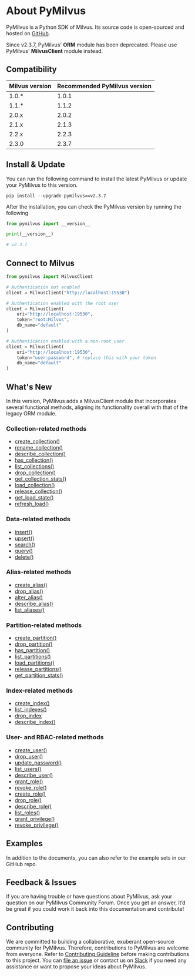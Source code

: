 # About PyMilvus

PyMilvus is a Python SDK of Milvus. Its source code is open-sourced and hosted on [GitHub](https://github.com/milvus-io/pymilvus).

<div class="alert note">

Since v2.3.7, PyMilvus' __ORM__ module has been deprecated. Please use PyMilvus' __MilvusClient__ module instead.

</div>

## Compatibility

| Milvus version | Recommended PyMilvus version |
| -------------- | ---------------------------- |
| 1.0.*	         | 1.0.1                        |
| 1.1.*	         | 1.1.2                        |
| 2.0.x	         | 2.0.2                        |
| 2.1.x	         | 2.1.3                        |
| 2.2.x          | 2.2.3                        |
| 2.3.0          | 2.3.7

## Install & Update

You can run the following command to install the latest PyMilvus or update your PyMilvus to this version.

```shell
pip install --upgrade pymilvus==v2.3.7
```

After the installation, you can check the PyMilvus version by running the following

```python
from pymilvus import __version__

print(__version__)

# v2.3.7
```

## Connect to Milvus

```python
from pymilvus import MilvusClient

# Authentication not enabled
client = MilvusClient("http://localhost:19530")

# Authentication enabled with the root user
client = MilvusClient(
    uri="http://localhost:19530",
    token="root:Milvus",
    db_name="default"
)

# Authentication enabled with a non-root user
client = MilvusClient(
    uri="http://localhost:19530",
    token="user:password", # replace this with your token
    db_name="default"
)
```

## What's New

In this version, PyMilvus adds a MilvusClient module that incorporates several functional methods, aligning its functionality overall with that of the legacy ORM module.

### Collection-related methods

- [create_collection()](MilvusClient/Collections/create_collection.md)
- [rename_collection()](MilvusClient/Collections/rename_collection.md)
- [describe_collection()](MilvusClient/Collections/describe_collection.md)
- [has_collection()](MilvusClient/Collections/has_collection.md)
- [list_collections()](MilvusClient/Collections/list_collections.md)
- [drop_collection()](MilvusClient/Collections/drop_collection.md)
- [get_collection_stats()](MilvusClient/Collections/get_collection_stats.md)
- [load_collection()](MilvusClient/Management/load_collection.md)
- [release_collection()](MilvusClient/Management/release_collection.md)
- [get_load_state()](MilvusClient/Management/get_load_state.md)
- [refresh_load()](MilvusClient/Management/refresh_load.md)

### Data-related methods

- [insert()](MilvusClient/Vector/insert.md)
- [upsert()](MilvusClient/Vector/upsert.md)
- [search()](MilvusClient/Vector/search.md)
- [query()](MilvusClient/Vector/query.md)
- [delete()](MilvusClient/Vector/delete.md)

### Alias-related methods

- [create_alias()](MilvusClient/Collections/create_alias.md)
- [drop_alias()](MilvusClient/Collections/drop_alias.md)
- [alter_alias()](MilvusClient/Collections/alter_alias.md)
- [describe_alias()](MilvusClient/Collections/describe_alias.md)
- [list_aliases()](MilvusClient/Collections/list_aliases.md)

### Partition-related methods

- [create_partition()](MilvusClient/Partitions/create_partition.md)
- [drop_partition()](MilvusClient/Partitions/drop_partition.md)
- [has_partition()](MilvusClient/Partitions/has_partition.md)
- [list_partitions()](MilvusClient/Partitions/list_partitions.md)
- [load_partitions()](MilvusClient/Partitions/load_partitions.md)
- [release_partitions()](MilvusClient/Partitions/release_partitions.md)
- [get_partition_stats()](MilvusClient/Partitions/get_partition_stats.md)

### Index-related methods

- [create_index()](MilvusClient/Management/create_index.md)
- [list_indexes()](MilvusClient/Management/list_indexes.md)
- [drop_index](MilvusClient/Management/drop_index.md)
- [describe_index()](MilvusClient/Management/describe_index.md)

### User- and RBAC-related methods

- [create_user()](MilvusClient/Authentication/create_user.md)
- [drop_user()](MilvusClient/Authentication/drop_user.md)
- [update_password()](MilvusClient/Authentication/update_password.md)
- [list_users()](MilvusClient/Authentication/list_users.md)
- [describe_user()](MilvusClient/Authentication/describe_user.md)
- [grant_role()](MilvusClient/Authentication/grant_role.md)
- [revoke_role()](MilvusClient/Authentication/revoke_role.md)
- [create_role()](MilvusClient/Authentication/create_role.md)
- [drop_role()](MilvusClient/Authentication/drop_role.md)
- [describe_role()](MilvusClient/Authentication/describe_role.md)
- [list_roles()](MilvusClient/Authentication/list_roles.md)
- [grant_privilege()](MilvusClient/Authentication/grant_privilege.md)
- [revoke_privilege()](MilvusClient/Authentication/revoke_privilege.md)

## Examples

In addition to the documents, you can also refer to the example sets in our GitHub repo.

## Feedback & Issues

If you are having trouble or have questions about PyMilvus, ask your question on our PyMilvus Community Forum. Once you get an answer, it’d be great if you could work it back into this documentation and contribute!

## Contributing

We are committed to building a collaborative, exuberant open-source community for PyMilvus. Therefore, contributions to PyMilvus are welcome from everyone. Refer to [Contributing Guideline](https://github.com/milvus-io/pymilvus/blob/master/CONTRIBUTING.md) before making contributions to this project. You can [file an issue](https://github.com/milvus-io/pymilvus/issues/new/choose) or contact us on [Slack](https://github.com/milvus-io/pymilvus#readme) if you need any assistance or want to propose your ideas about PyMilvus.